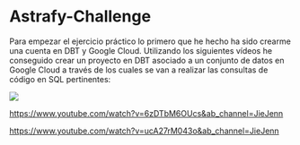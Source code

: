 # Astrafy-Challenge

Para empezar el ejercicio práctico lo primero que he hecho ha sido crearme una cuenta en DBT y Google Cloud. Utilizando los siguientes vídeos he conseguido crear un proyecto en DBT asociado a un conjunto de datos en Google Cloud a través de los cuales se van a realizar las consultas de código en SQL pertinentes:

[![](https://markdown-videos.data.dev/youtube/6zDTbM6OUcs&ab_channel=JieJenn)](https://www.youtube.com/watch?v=6zDTbM6OUcs&ab_channel=JieJenn)

https://www.youtube.com/watch?v=6zDTbM6OUcs&ab_channel=JieJenn

https://www.youtube.com/watch?v=ucA27rM043o&ab_channel=JieJenn
